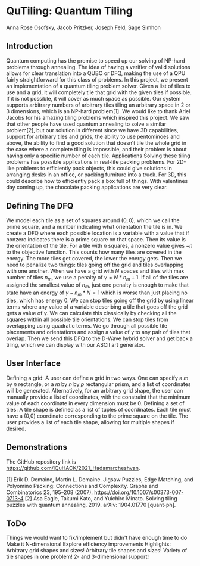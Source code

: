 # QuTiling: Quantum Tiling
Anna Rose Osofsky, Jacob Pritzker, Joseph Feld, Sage Simhon
## Introduction
 
Quantum computing has the promise to speed up our solving of NP-hard problems through annealing. The idea of having a verifier of valid solutions allows for clear translation into a QUBO or DFQ, making the use of a QPU fairly straightforward for this class of problems.
In this project, we present an implementation of a quantum tiling problem solver. Given a list of tiles to use and a grid, it will completely tile that grid with the given tiles if possible. If it is not possible, it will cover as much space as possible. Our system supports arbitrary numbers of arbitrary tiles tiling an arbitrary space in 2 or 3 dimensions, which is an NP-hard problem[1].
We would like to thank Ariel Jacobs for his amazing tiling problems which inspired this project.
We saw that other people have used quantum annealing to solve a similar problem[2], but our solution is different since we have 3D capabilities, support for arbitrary tiles and grids, the ability to use pentominoes and above, the ability to find a good solution that doesn’t tile the whole grid in the case where a complete tiling is impossible, and their problem is about having only a specific number of each tile.
Applications
Solving these tiling problems has possible applications in real-life packing problems. 
For 2D-like problems to efficiently pack objects, this could give solutions in arranging desks in an office, or packing furniture into a truck.
For 3D, this could describe how to efficiently pack a box full of things. With valentines day coming up, the chocolate packing applications are very clear.
## Defining The DFQ
We model each tile as a set of squares around $(0,0)$, which we call the prime square, and a number indicating what orientation the tile is in. We create a DFQ where each possible location is a variable with a value that if nonzero indicates there is a prime square on that space. Then its value is the orientation of the tile.
For a tile with $n$ squares, a nonzero value gives $-n$ to the objective function. This counts how many tiles are covered in the energy. The more tiles get covered, the lower the energy gets.
Then we need to penalize two things: tiles going off the grid and tiles overlapping with one another. When we have a grid with $N$ spaces and tiles with max number of tiles $n_m$, we use a penalty of $\gamma = N*n_m+1$. If all of the tiles are assigned the smallest value of $n_m$, just one penalty is enough to make that state have an energy of $\gamma-n_m*N = 1$ which is worse than just placing no tiles, which has energy $0$.
We can stop tiles going off the grid by using linear terms where any value of a variable describing a tile that goes off the grid gets a value of $\gamma$. We can calculate this classically by checking all the squares within all possible tile orientations.
We can stop tiles from overlapping using quadratic terms. We go through all possible tile placements and orientations and assign a value of $\gamma$ to any pair of tiles that overlap.
Then we send this DFQ to the D-Wave hybrid solver and get back a tiling, which we can display with our ASCII art generator.
## User Interface
Defining a grid: A user can define a grid in two ways. One can specify a $m$ by $n$ rectangle, or a $m$ by $n$ by $p$ rectangular prism, and a list of coordinates will be generated. Alternatively, for an arbitrary grid shape, the user can manually provide a list of coordinates, with the constraint that the minimum value of each coordinate in every dimension must be 0. 
Defining a set of tiles: A tile shape is defined as a list of tuples of coordinates. Each tile must have a (0,0) coordinate corresponding to the prime square on the tile. The user provides a list of each tile shape, allowing for multiple shapes if desired.
## Demonstrations
The GitHub repository link is https://github.com/iQuHACK/2021_Hadamarcheshvan.

[1] Erik D. Demaine, Martin L. Demaine. Jigsaw Puzzles, Edge Matching, and Polyomino Packing: Connections and Complexity. Graphs and Combinatorics 23, 195–208 (2007). https://doi.org/10.1007/s00373-007-0713-4
[2] Asa Eagle, Takumi Kato, and Yuichiro Minato. Solving tiling puzzles with quantum annealing. 2019. arXiv: 1904.01770 [quant-ph].
 
 
## ToDo
Things we would want to fix/implement but didn't have enough time to do
Make it N-dimensional
Explore efficiency improvements
Highlights:
Arbitrary grid shapes and sizes!
Arbitrary tile shapes and sizes!
Variety of tile shapes in one problem!
2- and 3-dimensional support!